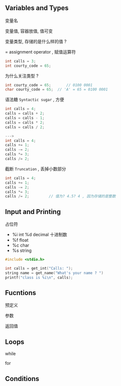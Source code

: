 ## Variables and Types

变量名

变量值, 容器放值, 值可变

变量类型, 存储的是什么样的值 ?

= assignment operator , 赋值运算符

```c
int calls = 3;
int courty_code = 65;
```

为什么关注类型 ? 

```c
int courty_code = 65;		// 0100 0001
char courty_code = 65;  // 'A' = 65 = 0100 0001
```



语法糖 `Syntactic sugar` , 方便

```c
int calls = 4;
calls = calls + 2;
calls = calls - 1;
calls = calls * 2;
calls = calls / 2;

--->
int calls = 4;
calls += 1;
calls -= 2;
calls *= 3;
calls /= 2;
```



截断 `Truncation` , 丢掉小数部分

```c
int calls = 4;
calls += 1;
calls -= 2;
calls *= 3;
calls /= 2;			// 值为? 4.5? 4 , 因为存储的是整数
```



## Input and Printing

占位符

- %i int %d decimal 十进制数
- %f float
- %c char
- %s string

```c
#include <stdio.h>

int calls = get_int("Calls: ");
string name = get_name("What's your name ? ")
printf("class is %i\n", calls);
```



## Fucntions

预定义

参数

返回值

## Loops

while

for

## Conditions
